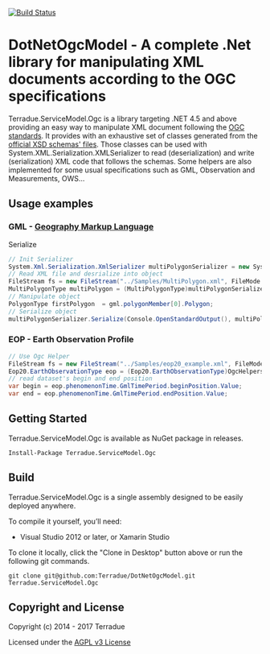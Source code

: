 [![Build Status](https://build.terradue.com/job/Terradue/job/DotNetOgcModel/job/develop/badge/icon)](https://build.terradue.com/job/Terradue/job/DotNetOgcModel/job/develop/)

# DotNetOgcModel - A complete .Net library for manipulating XML documents according to the OGC specifications

Terradue.ServiceModel.Ogc is a library targeting .NET 4.5 and above providing an easy
way to manipulate XML document following the [OGC standards](http://www.opengeospatial.org/standards).
It provides with an exhaustive set of classes generated from the [official XSD schemas' files](http://schemas.opengis.net/). 
Those classes can be used with System.XML.Serialization.XMLSerializer to read (deserialization) and write (serialization) XML code that follows the schemas.
Some helpers are also implemented for some usual specifications such as GML, Observation and Measurements, OWS...

## Usage examples


### GML - [Geography Markup Language](http://www.opengeospatial.org/standards/gml)

Serialize 

```c#
// Init Serializer
System.Xml.Serialization.XmlSerializer multiPolygonSerializer = new System.Xml.Serialization.XmlSerializer(typeof(MultiPolygonType));
// Read XML file and desrialize into object
FileStream fs = new FileStream("../Samples/MultiPolygon.xml", FileMode.Open);
MultiPolygonType multiPolygon = (MultiPolygonType)multiPolygonSerializer.Deserialize(fs);
// Manipulate object
PolygonType firstPolygon  = gml.polygonMember[0].Polygon;
// Serialize object
multiPolygonSerializer.Serialize(Console.OpenStandardOutput(), multiPolygon);
```

### EOP - Earth Observation Profile

```c#
// Use Ogc Helper
FileStream fs = new FileStream("../Samples/eop20_example.xml", FileMode.Open);
Eop20.EarthObservationType eop = (Eop20.EarthObservationType)OgcHelpers.Eop20Serializer.Deserialize(fs);
// read dataset's begin and end position
var begin = eop.phenomenonTime.GmlTimePeriod.beginPosition.Value;
var end = eop.phenomenonTime.GmlTimePeriod.endPosition.Value;
```


## Getting Started

Terradue.ServiceModel.Ogc is available as NuGet package in releases.

```
Install-Package Terradue.ServiceModel.Ogc
```

## Build

Terradue.ServiceModel.Ogc is a single assembly designed to be easily deployed anywhere. 

To compile it yourself, you’ll need:

* Visual Studio 2012 or later, or Xamarin Studio

To clone it locally, click the "Clone in Desktop" button above or run the 
following git commands.

```
git clone git@github.com:Terradue/DotNetOgcModel.git Terradue.ServiceModel.Ogc
```

## Copyright and License

Copyright (c) 2014 - 2017 Terradue

Licensed under the [AGPL v3 License](https://raw.githubusercontent.com/Terradue/DotNetOgcModel/develop/LICENSE)
